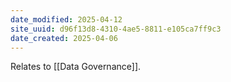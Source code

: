 ```yaml
---
date_modified: 2025-04-12
site_uuid: d96f13d8-4310-4ae5-8811-e105ca7ff9c3
date_created: 2025-04-06
---
```


Relates to [[Data Governance]].